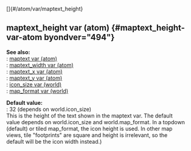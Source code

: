 []{#/atom/var/maptext_height}    
## maptext_height var (atom) {#maptext_height-var-atom byondver="494"}    
**See also:**    
:   [maptext var (atom)](/ref/atom/var/maptext)    
:   [maptext_width var (atom)](/ref/atom/var/maptext_width)    
:   [maptext_x var (atom)](/ref/atom/var/maptext_x)    
:   [maptext_y var (atom)](/ref/atom/var/maptext_y)    
:   [icon_size var (world)](/ref/world/var/icon_size)    
:   [map_format var (world)](/ref/world/var/map_format)    
<!-- -->    
**Default value:**    
:   32 (depends on world.icon_size)    
This is the height of the text shown in the maptext var. The default    
value depends on world.icon_size and world.map_format. In a topdown    
(default) or tiled map_format, the icon height is used. In other map    
views, tile \"footprints\" are square and height is irrelevant, so the    
default will be the icon width instead.)  